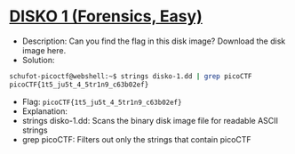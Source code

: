 # [DISKO 1 (Forensics, Easy)](https://play.picoctf.org/practice/challenge/505)

- Description: Can you find the flag in this disk image? Download the disk image here.
- Solution:

```bash
schufot-picoctf@webshell:~$ strings disko-1.dd | grep picoCTF
picoCTF{1t5_ju5t_4_5tr1n9_c63b02ef}
```

- Flag: `picoCTF{1t5_ju5t_4_5tr1n9_c63b02ef}`
- Explanation:
 - strings disko-1.dd: Scans the binary disk image file for readable ASCII strings
 - grep picoCTF: Filters out only the strings that contain picoCTF

